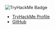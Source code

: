 
<img src="https://tryhackme-badges.s3.amazonaws.com/uw.png" alt="TryHackMe Badge" />

- [TryHackMe Profile](https://tryhackme.com/p/uw)
- [GitHub](https://github.com/reuploads)
